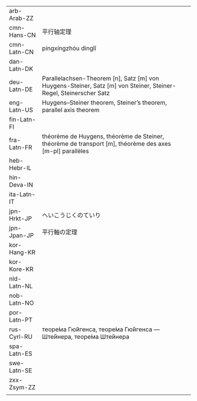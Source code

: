 | | | |
|-|-|-|
| arb-Arab-ZZ |  |  |
| cmn-Hans-CN | 平行轴定理 |  |
| cmn-Latn-CN | píngxíngzhóu dìnglǐ |  |
| dan-Latn-DK |  |  |
| deu-Latn-DE | Parallelachsen-Theorem [n], Satz [m] von Huygens-Steiner, Satz [m] von Steiner, Steiner-Regel, Steinerscher Satz |  |
| eng-Latn-US | Huygens–Steiner theorem, Steiner’s theorem, parallel axis theorem |  |
| fin-Latn-FI |  |  |
| fra-Latn-FR | théorème de Huygens, théorème de Steiner, théorème de transport [m], théorème des axes [m-pl] parallèles |  |
| heb-Hebr-IL |  |  |
| hin-Deva-IN |  |  |
| ita-Latn-IT |  |  |
| jpn-Hrkt-JP | へいこうじくのていり |  |
| jpn-Jpan-JP | 平行軸の定理 |  |
| kor-Hang-KR |  |  |
| kor-Kore-KR |  |  |
| nld-Latn-NL |  |  |
| nob-Latn-NO |  |  |
| por-Latn-PT |  |  |
| rus-Cyrl-RU | теоре́ма Гю́йгенса, теоре́ма Гю́йгенса — Ште́йнера, теоре́ма Ште́йнера |  |
| spa-Latn-ES |  |  |
| swe-Latn-SE |  |  |
| zxx-Zsym-ZZ |  |  |
|  |  |  |

